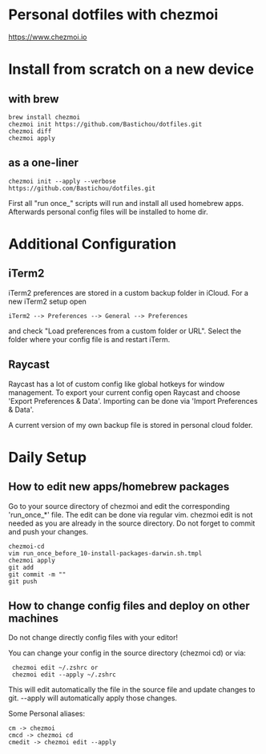 # Personal dotfiles with chezmoi
https://www.chezmoi.io

# Install from scratch on a new device

## with brew

    brew install chezmoi
    chezmoi init https://github.com/Bastichou/dotfiles.git
    chezmoi diff
    chezmoi apply

## as a one-liner

    chezmoi init --apply --verbose https://github.com/Bastichou/dotfiles.git

First all "run once_" scripts will run and install all used homebrew apps.
Afterwards personal config files will be installed to home dir.

# Additional Configuration

## iTerm2

iTerm2 preferences are stored in a custom backup folder in iCloud.
For a new iTerm2 setup open

    iTerm2 --> Preferences --> General --> Preferences

and check "Load preferences from a custom folder or URL".
Select the folder where your config file is and restart iTerm.


## Raycast

Raycast has a lot of custom config like global hotkeys for window management.
To export your current config open Raycast and choose 'Export Preferences & Data'.
Importing can be done via 'Import Preferences & Data'.

A current version of my own backup file is stored in personal cloud folder.

# Daily Setup
## How to edit new apps/homebrew packages

Go to your source directory of chezmoi and edit the corresponding 'run_once_*' file.
The edit can be done via regular vim. chezmoi edit is not needed as you are already in the source directory.
Do not forget to commit and push your changes.

    chezmoi-cd
    vim run_once_before_10-install-packages-darwin.sh.tmpl
    chezmoi apply
    git add
    git commit -m ""
    git push

## How to change config files and deploy on other machines

Do not change directly config files with your editor!

You can change your config in the source directory (chezmoi cd) or via:

     chezmoi edit ~/.zshrc or
     chezmoi edit --apply ~/.zshrc

This will edit automatically the file in the source file and update changes to git.
--apply will automatically apply those changes.

Some Personal aliases:

    cm -> chezmoi
    cmcd -> chezmoi cd
    cmedit -> chezmoi edit --apply
